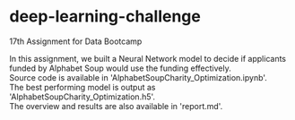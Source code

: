 # deep-learning-challenge
17th Assignment for Data Bootcamp

In this assignment, we built a Neural Network model to decide if applicants funded by Alphabet Soup would use the funding effectively.  
Source code is available in 'AlphabetSoupCharity_Optimization.ipynb'.  
The best performing model is output as 'AlphabetSoupCharity_Optimization.h5'.  
The overview and results are also available in 'report.md'.